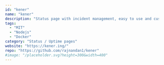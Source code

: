 ```yaml
---
id: "kener"
name: "kener"
description: "Status page with incident management, easy to use and customize."
tags:
  - "MIT"
  - "Nodejs"
  - "Docker"
category: "Status / Uptime pages"
website: "https://kener.ing/"
repo: "https://github.com/rajnandan1/kener"
#image: "/placeholder.svg?height=300&width=400"
---
```


